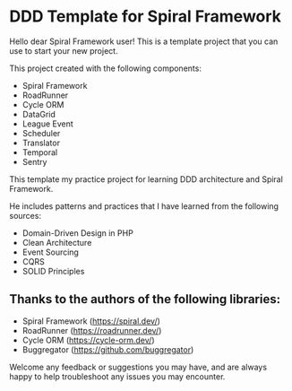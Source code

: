 # DDD Template for Spiral Framework

Hello dear Spiral Framework user!
This is a template project that you can use to start your new project.

This project created with the following components:

- Spiral Framework
- RoadRunner
- Cycle ORM
- DataGrid
- League Event
- Scheduler
- Translator
- Temporal
- Sentry

This template my practice project for learning DDD architecture and Spiral Framework.

He includes patterns and practices that I have learned from the following sources:

- Domain-Driven Design in PHP
- Clean Architecture
- Event Sourcing
- CQRS
- SOLID Principles


## Thanks to the authors of the following libraries:

- Spiral Framework (https://spiral.dev/)
- RoadRunner (https://roadrunner.dev/)
- Cycle ORM (https://cycle-orm.dev/)
- Buggregator (https://github.com/buggregator)

Welcome any feedback or suggestions you may have, and are always happy to help troubleshoot any issues you may
encounter.

